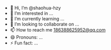 - 👋 Hi, I’m @shaohua-hzy
- 👀 I’m interested in ...
- 🌱 I’m currently learning ...
- 💞️ I’m looking to collaborate on ...
- 📫 How to reach me 186388625952@qq.com
- 😄 Pronouns: ...
- ⚡ Fun fact: ...

<!---
shaohua-hzy/shaohua-hzy is a ✨ special ✨ repository because its `README.md` (this file) appears on your GitHub profile.
You can click the Preview link to take a look at your changes.
--->

